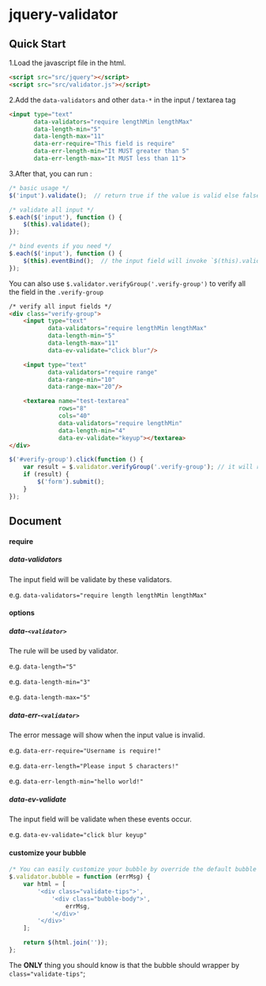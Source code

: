 jquery-validator
================

## Quick Start

1.Load the javascript file in the html.

```html
<script src="src/jquery"></script>
<script src="src/validator.js"></script>
```

2.Add the `data-validators` and other `data-*` in the input / textarea tag

```html
<input type="text"
       data-validators="require lengthMin lengthMax"
       data-length-min="5"
       data-length-max="11"
       data-err-require="This field is require"
       data-err-length-min="It MUST greater than 5"
       data-err-length-max="It MUST less than 11">
```

3.After that, you can run :

```javascript
/* basic usage */
$('input').validate();  // return true if the value is valid else false

/* validate all input */
$.each($('input'), function () {
    $(this).validate();
});

/* bind events if you need */
$.each($('input'), function () {
    $(this).eventBind();  // the input field will invoke `$(this).validate()` when the event occur
});

```

You can also use `$.validator.verifyGroup('.verify-group')` to verify all the field in the `.verify-group`

```html
/* verify all input fields */
<div class="verify-group">
    <input type="text"
           data-validators="require lengthMin lengthMax"
           data-length-min="5"
           data-length-max="11"
           data-ev-validate="click blur"/>

    <input type="text"
           data-validators="require range"
           data-range-min="10"
           data-range-max="20"/>

    <textarea name="test-textarea"
              rows="8"
              cols="40"
              data-validators="require lengthMin"
              data-length-min="4"
              data-ev-validate="keyup"></textarea>
</div>
```

```javascript
$('#verify-group').click(function () {
    var result = $.validator.verifyGroup('.verify-group'); // it will return true when all fields are valid
    if (result) {
        $('form').submit();
    }
});
```

## Document

#### require

##### data-validators
The input field will be validate by these validators.

e.g. `data-validators="require length lengthMin lengthMax"`

#### options

##### data-`<validator>`
The rule will be used by validator.

e.g. `data-length="5"`

e.g. `data-length-min="3"`

e.g. `data-length-max="5"`

##### data-err-`<validator>`
The error message will show when the input value is invalid.

e.g. `data-err-require="Username is require!"`

e.g. `data-err-length="Please input 5 characters!"`

e.g. `data-err-length-min="hello world!"`

##### data-ev-validate
The input field will be validate when these events occur.

e.g. `data-ev-validate="click blur keyup"`

#### customize your bubble

```javascript
/* You can easily customize your bubble by override the default bubble function.*/
$.validator.bubble = function (errMsg) {
    var html = [
        '<div class="validate-tips">',
            '<div class="bubble-body">',
                errMsg,
            '</div>'
        '</div>'
    ];

    return $(html.join(''));
};
```
The **ONLY** thing you should know is that the bubble should wrapper by `class="validate-tips"`;

